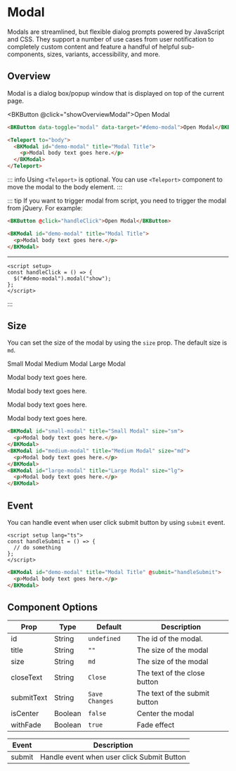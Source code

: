 <script setup>
const showOverviewModal = () => {
    $('#overview-modal').modal('show');
}

const showSmallModal = () => {
    $('#small-modal').modal('show');
}

const showMediumModal = () => {
    $('#medium-modal').modal('show');
}

const showLargeModal = () => {
    $('#large-modal').modal('show');
}
</script>

# Modal

Modals are streamlined, but flexible dialog prompts powered by JavaScript and CSS. They support a number of use cases from user notification to completely custom content and feature a handful of helpful sub-components, sizes, variants, accessibility, and more.

## Overview

Modal is a dialog box/popup window that is displayed on top of the current page.

<BKButton @click="showOverviewModal">Open Modal</BKButton>

```html
<BKButton data-toggle="modal" data-target="#demo-modal">Open Modal</BKButton>
```

```html
<Teleport to="body">
  <BKModal id="demo-modal" title="Modal Title">
    <p>Modal body text goes here.</p>
  </BKModal>
</Teleport>
```

::: info
Using `<Teleport>` is optional. You can use `<Teleport>` component to move the modal to the body element.
:::

::: tip
If you want to trigger modal from script, you need to trigger the modal from jQuery. For example:

```html
<BKButton @click="handleClick">Open Modal</BKButton>

<BKModal id="demo-modal" title="Modal Title">
  <p>Modal body text goes here.</p>
</BKModal>
```

---

```vue
<script setup>
const handleClick = () => {
  $("#demo-modal").modal("show");
};
</script>
```

:::

## Size

You can set the size of the modal by using the `size` prop. The default size is `md`.

<div class="d-flex" style="gap: 5px">
    <BKButton @click="showSmallModal">Small Modal</BKButton>
    <BKButton @click="showMediumModal">Medium Modal</BKButton>
    <BKButton @click="showLargeModal">Large Modal</BKButton>
</div>

<ClientOnly>
  <Teleport to="body">
    <BKModal id="overview-modal" title="Modal Title"><p>Modal body text goes here.</p></BKModal>
    <BKModal id="small-modal" title="Small Modal" size="sm"><p>Modal body text goes here.</p></BKModal>
    <BKModal id="medium-modal" title="Medium Modal" size="md"><p>Modal body text goes here.</p></BKModal>
    <BKModal id="large-modal" title="Large Modal" size="lg"><p>Modal body text goes here.</p></BKModal>
  </Teleport>
</ClientOnly>

```html
<BKModal id="small-modal" title="Small Modal" size="sm">
  <p>Modal body text goes here.</p>
</BKModal>
<BKModal id="medium-modal" title="Medium Modal" size="md">
  <p>Modal body text goes here.</p>
</BKModal>
<BKModal id="large-modal" title="Large Modal" size="lg">
  <p>Modal body text goes here.</p>
</BKModal>
```

## Event

You can handle event when user click submit button by using `submit` event.

```vue
<script setup lang="ts">
const handleSubmit = () => {
  // do something
};
</script>
```

```html
<BKModal id="demo-modal" title="Modal Title" @submit="handleSubmit">
  <p>Modal body text goes here.</p>
</BKModal>
```

## Component Options

| Prop       | Type    | Default        | Description                   |
| ---------- | ------- | -------------- | ----------------------------- |
| id         | String  | `undefined`    | The id of the modal.          |
| title      | String  | `""`           | The size of the modal         |
| size       | String  | `md`           | The size of the modal         |
| closeText  | String  | `Close`        | The text of the close button  |
| submitText | String  | `Save Changes` | The text of the submit button |
| isCenter   | Boolean | `false`        | Center the modal              |
| withFade   | Boolean | `true`         | Fade effect                   |

| Event  | Description                                |
| ------ | ------------------------------------------ |
| submit | Handle event when user click Submit Button |
